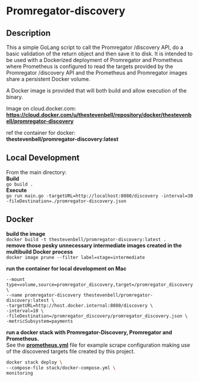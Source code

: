 # Promregator-discovery

## Description
This a simple GoLang script to call the Promregator /discovery API, do a basic validation of the return object and then save it to disk.  It is intended to be used with a Dockerized deployment of Promregator and Prometheus where Prometheus is configured to read the targets provided by the Promregator /discovery API and the Prometheus and Promregator images share a persistent Docker volume.  

A Docker image is provided that will both build and allow execution of the binary.  

Image on cloud.docker.com: 
**https://cloud.docker.com/u/thestevenbell/repository/docker/thestevenbell/promregator-discovery**


ref the container for docker:  
**thestevenbell/promregator-discovery:latest**

## Local Development
From the main directory:  
**Build**  
```go build .```  
**Execute**  
```go run main.go -targetURL=http://localhost:8080/discovery -interval=30 -fileDestination=./promregator-discovery.json```

## Docker
**build the image**  
```docker build -t thestevenbell/promregator-discovery:latest .```  
**remove those pesky unnecessary intermediate images created in the multibuild Docker process**  
```docker image prune --filter label=stage=intermediate```

**run the container for local development on Mac**  

```docker run -it --rm \
--mount type=volume,source=promregator_discovery,target=/promregator_discovery \
--name promregator-discovery thestevenbell/promregator-discovery:latest \
-targetURL=http://host.docker.internal:8080/discovery \
-interval=10 \
-fileDestination=/promregator_discovery/promregator_discovery.json \
-metricSubsystem=payments
```

**run a docker stack with Promregator-Discovery, Promregator and Prometheus.**  
See the [**prometheus.yml**](stack/prometheus.yml) file for example scrape configuration making use of the discovered targets file created by this project.  
```bash
docker stack deploy \
--compose-file stack/docker-compose.yml \
monitoring
```